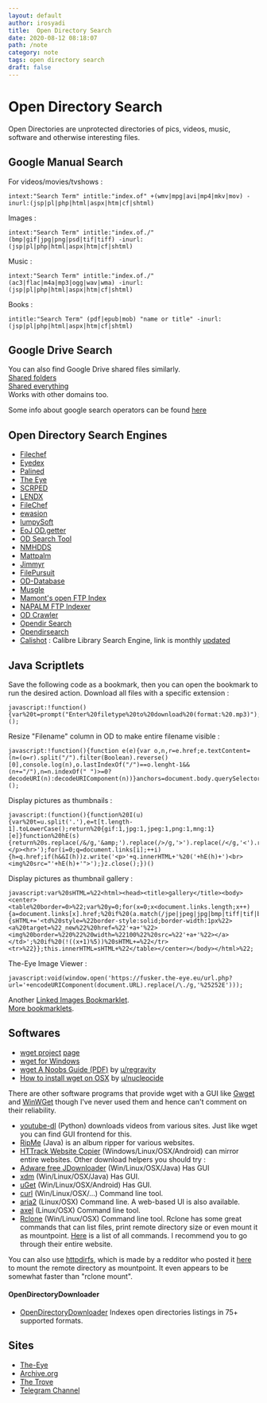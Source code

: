 ```yaml
---
layout: default
author: irosyadi
title:  Open Directory Search
date: 2020-08-12 08:18:07
path: /note
category: note
tags: open directory search
draft: false
---
```


# Open Directory Search

Open Directories are unprotected directories of pics, videos, music, software and otherwise interesting files.

## Google Manual Search
For videos/movies/tvshows :
```
intext:"Search Term" intitle:"index.of" +(wmv|mpg|avi|mp4|mkv|mov) -inurl:(jsp|pl|php|html|aspx|htm|cf|shtml)
```
Images :
```
intext:"Search Term" intitle:"index.of./" (bmp|gif|jpg|png|psd|tif|tiff) -inurl:(jsp|pl|php|html|aspx|htm|cf|shtml)
```
Music :
```
intext:"Search Term" intitle:"index.of./" (ac3|flac|m4a|mp3|ogg|wav|wma) -inurl:(jsp|pl|php|html|aspx|htm|cf|shtml)
```
Books :
```
intitle:"Search Term" (pdf|epub|mob) "name or title" -inurl:(jsp|pl|php|html|aspx|htm|cf|shtml)
```

## Google Drive Search

You can also find Google Drive shared files similarly.  
[Shared folders](https://www.google.com/search?q=site%3Adrive.google.com+%2B%22drive%2Ffolders%22)  
[Shared everything](https://www.google.com/search?q=site%3Adrive.google.com)  
Works with other domains too.

Some info about google search operators can be found [here](https://web.archive.org/web/20180729112702/https://moz.com/learn/seo/search-operators)

## Open Directory Search Engines

- [Filechef](https://www.filechef.com/)
- [Eyedex](https://eyedex.org/)
- [Palined](https://palined.com/search/)
- [The Eye](https://cgs.the-eye.eu/)
- [SCRPED](https://scrped.com/)
- [LENDX](https://lendx.org/)
- [FileChef](https://www.filechef.com/)
- [ewasion](https://ewasion.github.io/opendirectory-finder/)
- [lumpySoft](https://lumpysoft.com/)
- [EoJ OD.getter](https://www.eyeofjustice.com/od/)
- [OD Search Tool](https://opendirsearch.abifog.com)
- [NMHDDS](https://doyou.needmorehdd.space)
- [Mattpalm](https://mattpalm.com/search/)
- [Jimmyr](https://www.jimmyr.com/mp3_search.php)
- [FilePursuit](https://filepursuit.com/)
- [OD-Database](https://od-db.the-eye.eu/)
- [Musgle](https://musgle.com/)
- [Mamont's open FTP Index](https://www.mmnt.net/)
- [NAPALM FTP Indexer](https://www.searchftps.net/)
- [OD Crawler](https://odcrawler.xyz/)
- [Opendir Search](https://opendirsearch.abifog.com/)
- [Opendirsearch](https://opendirsearch.abifog.com/)
- [Calishot](https://calishot-eng-1.herokuapp.com/index-eng/summary) : Calibre Library Search Engine, link is monthly [updated](https://old.reddit.com/r/opendirectories/search?q=calishot&restrict_sr=on&sort=relevance&t=all)

## Java Scriptlets

Save the following code as a bookmark, then you can open the bookmark to run the desired action.
Download all files with a specific extension :
```
javascript:!function(){var%20t=prompt("Enter%20filetype%20to%20download%20(format:%20.mp3)");if(null!==t)for(var%20e=document.querySelectorAll('[href$="'+t+'"]'),o=0;o<e.length;o++)e[o].setAttribute("download",""),e[o].click();else%20alert("No%20format")}();
```

Resize "Filename" column in OD to make entire filename visible :
```
javascript:!function(){function e(e){var o,n,r=e.href;e.textContent=(n=(o=r).split("/").filter(Boolean).reverse()[0],console.log(n),o.lastIndexOf("/")==o.lenght-1&&(n+="/"),n=n.indexOf(" ")>=0?decodeURI(n):decodeURIComponent(n))}anchors=document.body.querySelectorAll("a"),anchors=Array.from(anchors).slice(1),anchors.map(e)}();
```

Display pictures as thumbnails :
```
javascript:(function(){function%20I(u){var%20t=u.split('.'),e=t[t.length-1].toLowerCase();return%20{gif:1,jpg:1,jpeg:1,png:1,mng:1}[e]}function%20hE(s){return%20s.replace(/&/g,'&amp;').replace(/>/g,'>').replace(/</g,'<').replace(/"/g,'&quot;');}var%20q,h,i,z=open().document;z.write('<p>Images%20linked%20to%20by%20'+hE(location.href)+':</p><hr>');for(i=0;q=document.links[i];++i){h=q.href;if(h&&I(h))z.write('<p>'+q.innerHTML+'%20('+hE(h)+')<br><img%20src="'+hE(h)+'">');}z.close();})()
```

Display pictures as thumbnail gallery :
```
javascript:var%20sHTML=%22<html><head><title>gallery</title><body><center><table%20border=0>%22;var%20y=0;for(x=0;x<document.links.length;x++){a=document.links[x].href;%20if%20(a.match(/jpe|jpeg|jpg|bmp|tiff|tif|bmp|gif|png/i)){sHTML+='<td%20style=%22border-style:solid;border-width:1px%22><a%20target=%22_new%22%20href=%22'+a+'%22><img%20border=%220%22%20width=%22100%22%20src=%22'+a+'%22></a></td>';%20if%20(!((x+1)%5))%20sHTML+=%22</tr><tr>%22}};this.innerHTML=sHTML+%22</table></center></body></html>%22;
```

The-Eye Image Viewer :
```
javascript:void(window.open('https://fusker.the-eye.eu/url.php?url='+encodeURIComponent(document.URL).replace(/\./g,'%25252E')));
```

Another [Linked Images Bookmarklet](https://web.archive.org/web/20180803113222/https://fuseki.net/home/linked-images-bookmarklet.html).  
[More bookmarklets](https://www.squarefree.com/bookmarklets/).

## Softwares
- [wget project](https://www.gnu.org/software/wget/) [page](https://www.gnu.org/software/wget/)
- [wget for Windows](https://eternallybored.org/misc/wget/)
- [wget A Noobs Guide (PDF)](https://chris.partridge.tech/data/wget-noobs.pdf) by [u/regravity](https://old.reddit.com/u/regravity)
- [How to install wget on OSX](https://thomashunter.name/blog/install-wget-on-os-x-lion/) by [u/nucleocide](https://old.reddit.com/u/nucleocide)

There are other software programs that provide wget with a GUI like [Gwget](https://projects-old.gnome.org/gwget/) and [WinWGet](https://winwget.sourceforge.net/) though I've never used them and hence can't comment on their reliability.

- [youtube-dl](https://github.com/rg3/youtube-dl) (Python) downloads videos from various sites. Just like wget you can find GUI frontend for this.
- [RipMe](https://github.com/RipMeApp/ripme) (Java) is an album ripper for various websites.
- [HTTrack Website Copier](https://www.httrack.com/) (Windows/Linux/OSX/Android) can mirror entire websites.
Other download helpers you should try :
- [Adware free JDownloader](https://board.jdownloader.org/showthread.php?t=54725) (Win/Linux/OSX/Java) Has GUI
- [xdm](https://xdman.sourceforge.net/) (Win/Linux/OSX/Java) Has GUI.
- [uGet](https://ugetdm.com/) (Win/Linux/OSX/Android) Has GUI.
- [curl](https://curl.haxx.se/) (Win/Linux/OSX/...) Command line tool.
- [aria2](https://aria2.github.io/) (Linux/OSX) Command line. A web-based UI is also available.
- [axel](https://github.com/axel-download-accelerator/axel) (Linux/OSX) Command line tool.
- [Rclone](https://rclone.org/) (Win/Linux/OSX) Command line tool. Rclone has some great commands that can list files, print remote directory size or even mount it as mountpoint. [Here](https://rclone.org/commands/) is a list of all commands. I recommend you to go through their entire website.

You can also use [httpdirfs](https://github.com/fangfufu/httpdirfs/), which is made by a redditor who posted it [here](https://www.reddit.com/r/opendirectories/comments/913ojc/i_wrote_a_fuse_filesystem_that_allows_you_to/?utm_content=comments&utm_medium=user&utm_source=reddit&utm_name=frontpage) to mount the remote directory as mountpoint. It even appears to be somewhat faster than "rclone mount".

#### OpenDirectoryDownloader

- [OpenDirectoryDownloader](https://github.com/KoalaBear84/OpenDirectoryDownloader) Indexes open directories listings in 75+ supported formats.


## Sites

- [The-Eye](https://the-eye.eu/)
- [Archive.org](https://archive.org)
- [The Trove](https://thetrove.net)
- [Telegram Channel](https://t.me/r_OpenDirectories)
